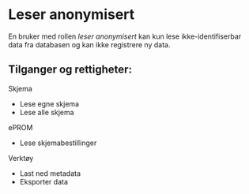 # Leser anonymisert

En bruker med rollen *leser anonymisert* kan kun lese ikke-identifiserbar data fra 
databasen og kan ikke registrere ny data.

## Tilganger og rettigheter:

Skjema
*	Lese egne skjema
*	Lese alle skjema

ePROM
*	Lese skjemabestillinger

Verktøy
*	Last ned metadata
*	Eksporter data
